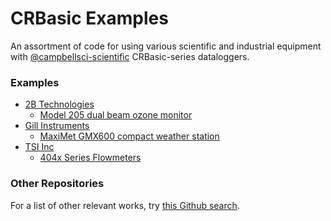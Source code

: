 CRBasic Examples
================

An assortment of code for using various scientific and industrial equipment with
[@campbellsci-scientific](https://github.com/campbell-scientific) CRBasic-series
dataloggers. 

### Examples

* [2B Technologies](2btechnologies/)
    * [Model 205 dual beam ozone monitor](2btechnologies/model205/)
* [Gill Instruments](gillinstruments/)
    * [MaxiMet GMX600 compact weather station](gillinstruments/maximet-gmx600/)
* [TSI Inc](tsi/)
    * [404x Series Flowmeters](tsi/flowmeter_404x/)


### Other Repositories

For a list of other relevant works, try [this Github search](https://github.com/search?utf8=%E2%9C%93&q=topic%3Acrbasic+user%3Apatricktokeeffe+org%3Awsular&type=Repositories).
